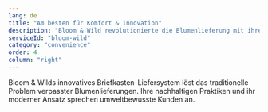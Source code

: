 ```yaml
---
lang: de
title: "Am besten für Komfort & Innovation"
description: "Bloom & Wild revolutionierte die Blumenlieferung mit ihrem Briefkasten-Service. Keine verpassten Lieferungen, verlängerte Blütezeit und B Corp-Zertifizierung machen sie perfekt für einen hektischen Lebensstil."
serviceId: "bloom-wild"
category: "convenience"
order: 4
column: "right"
---
```


Bloom & Wilds innovatives Briefkasten-Liefersystem löst das traditionelle Problem verpasster Blumenlieferungen. Ihre nachhaltigen Praktiken und ihr moderner Ansatz sprechen umweltbewusste Kunden an.

